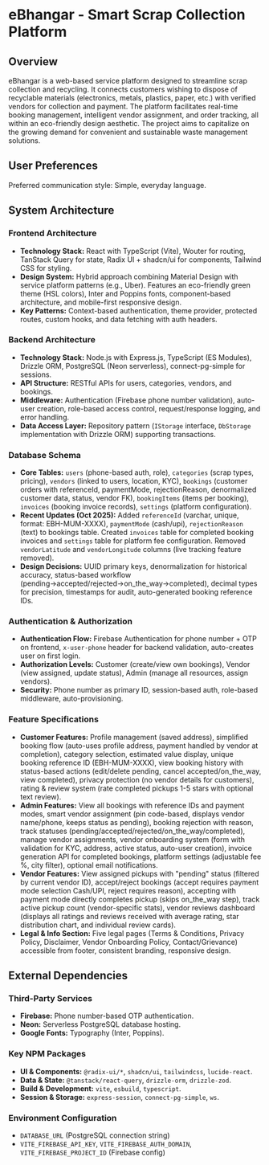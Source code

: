 # eBhangar - Smart Scrap Collection Platform

## Overview

eBhangar is a web-based service platform designed to streamline scrap collection and recycling. It connects customers wishing to dispose of recyclable materials (electronics, metals, plastics, paper, etc.) with verified vendors for collection and payment. The platform facilitates real-time booking management, intelligent vendor assignment, and order tracking, all within an eco-friendly design aesthetic. The project aims to capitalize on the growing demand for convenient and sustainable waste management solutions.

## User Preferences

Preferred communication style: Simple, everyday language.

## System Architecture

### Frontend Architecture
-   **Technology Stack:** React with TypeScript (Vite), Wouter for routing, TanStack Query for state, Radix UI + shadcn/ui for components, Tailwind CSS for styling.
-   **Design System:** Hybrid approach combining Material Design with service platform patterns (e.g., Uber). Features an eco-friendly green theme (HSL colors), Inter and Poppins fonts, component-based architecture, and mobile-first responsive design.
-   **Key Patterns:** Context-based authentication, theme provider, protected routes, custom hooks, and data fetching with auth headers.

### Backend Architecture
-   **Technology Stack:** Node.js with Express.js, TypeScript (ES Modules), Drizzle ORM, PostgreSQL (Neon serverless), connect-pg-simple for sessions.
-   **API Structure:** RESTful APIs for users, categories, vendors, and bookings.
-   **Middleware:** Authentication (Firebase phone number validation), auto-user creation, role-based access control, request/response logging, and error handling.
-   **Data Access Layer:** Repository pattern (`IStorage` interface, `DbStorage` implementation with Drizzle ORM) supporting transactions.

### Database Schema
-   **Core Tables:** `users` (phone-based auth, role), `categories` (scrap types, pricing), `vendors` (linked to users, location, KYC), `bookings` (customer orders with referenceId, paymentMode, rejectionReason, denormalized customer data, status, vendor FK), `bookingItems` (items per booking), `invoices` (booking invoice records), `settings` (platform configuration).
-   **Recent Updates (Oct 2025):** Added `referenceId` (varchar, unique, format: EBH-MUM-XXXX), `paymentMode` (cash/upi), `rejectionReason` (text) to bookings table. Created `invoices` table for completed booking invoices and `settings` table for platform fee configuration. Removed `vendorLatitude` and `vendorLongitude` columns (live tracking feature removed).
-   **Design Decisions:** UUID primary keys, denormalization for historical accuracy, status-based workflow (pending→accepted/rejected→on_the_way→completed), decimal types for precision, timestamps for audit, auto-generated booking reference IDs.

### Authentication & Authorization
-   **Authentication Flow:** Firebase Authentication for phone number + OTP on frontend, `x-user-phone` header for backend validation, auto-creates user on first login.
-   **Authorization Levels:** Customer (create/view own bookings), Vendor (view assigned, update status), Admin (manage all resources, assign vendors).
-   **Security:** Phone number as primary ID, session-based auth, role-based middleware, auto-provisioning.

### Feature Specifications
-   **Customer Features:** Profile management (saved address), simplified booking flow (auto-uses profile address, payment handled by vendor at completion), category selection, estimated value display, unique booking reference ID (EBH-MUM-XXXX), view booking history with status-based actions (edit/delete pending, cancel accepted/on_the_way, view completed), privacy protection (no vendor details for customers), rating & review system (rate completed pickups 1-5 stars with optional text review).
-   **Admin Features:** View all bookings with reference IDs and payment modes, smart vendor assignment (pin code-based, displays vendor name/phone, keeps status as pending), booking rejection with reason, track statuses (pending/accepted/rejected/on_the_way/completed), manage vendor assignments, vendor onboarding system (form with validation for KYC, address, active status, auto-user creation), invoice generation API for completed bookings, platform settings (adjustable fee %, city filter), optional email notifications.
-   **Vendor Features:** View assigned pickups with "pending" status (filtered by current vendor ID), accept/reject bookings (accept requires payment mode selection Cash/UPI, reject requires reason), accepting with payment mode directly completes pickup (skips on_the_way step), track active pickup count (vendor-specific stats), vendor reviews dashboard (displays all ratings and reviews received with average rating, star distribution chart, and individual review cards).
-   **Legal & Info Section:** Five legal pages (Terms & Conditions, Privacy Policy, Disclaimer, Vendor Onboarding Policy, Contact/Grievance) accessible from footer, consistent branding, responsive design.

## External Dependencies

### Third-Party Services
-   **Firebase:** Phone number-based OTP authentication.
-   **Neon:** Serverless PostgreSQL database hosting.
-   **Google Fonts:** Typography (Inter, Poppins).

### Key NPM Packages
-   **UI & Components:** `@radix-ui/*`, `shadcn/ui`, `tailwindcss`, `lucide-react`.
-   **Data & State:** `@tanstack/react-query`, `drizzle-orm`, `drizzle-zod`.
-   **Build & Development:** `vite`, `esbuild`, `typescript`.
-   **Session & Storage:** `express-session`, `connect-pg-simple`, `ws`.

### Environment Configuration
-   `DATABASE_URL` (PostgreSQL connection string)
-   `VITE_FIREBASE_API_KEY`, `VITE_FIREBASE_AUTH_DOMAIN`, `VITE_FIREBASE_PROJECT_ID` (Firebase config)